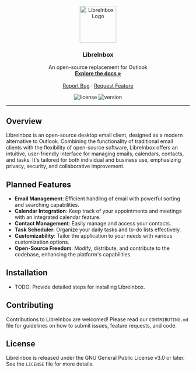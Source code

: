 <!-- PROJECT LOGO -->
<div align="center">
  <a href="https://github.com/joshunrau/LibreInbox">
    <img src="public/logo.png" alt="LibreInbox Logo" width="100" >
  </a>
  <h3 align="center">LibreInbox</h3>
  <p align="center">
    An open-source replacement for Outlook 
    <br />
    <a href="#">
      <strong>Explore the docs »</strong>
    </a>
    <br />
    <br />
    <a href="https://github.com/joshunrau/LibreInbox/issues">Report Bug</a>
    ·
    <a href="https://github.com/joshunrau/LibreInbox/issues">Request Feature</a>
  </p>
</div>

<!-- PROJECT SHIELDS -->
<div align="center">

![license](https://img.shields.io/github/license/DouglasNeuroInformatics/OpenDataCapture)
![version](https://img.shields.io/github/package-json/v/DouglasNeuroInformatics/OpenDataCapture)

<!-- ![build](https://github.com/DouglasNeuroInformatics/OpenDataCapture/actions/workflows/build.yaml/badge.svg) -->
<!-- [![codecov](https://codecov.io/gh/DouglasNeuroInformatics/OpenDataCapture/branch/main/graph/badge.svg?token=XHC7BY6PJ1)](https://codecov.io/gh/DouglasNeuroInformatics/OpenDataCapture) -->

</div>
<hr />

## Overview

LibreInbox is an open-source desktop email client, designed as a modern alternative to Outlook. Combining the functionality of traditional email clients with the flexibility of open-source software, LibreInbox offers an intuitive, user-friendly interface for managing emails, calendars, contacts, and tasks. It's tailored for both individual and business use, emphasizing privacy, security, and collaborative improvement.

## Planned Features

- **Email Management**: Efficient handling of email with powerful sorting and searching capabilities.
- **Calendar Integration**: Keep track of your appointments and meetings with an integrated calendar feature.
- **Contact Management**: Easily manage and access your contacts.
- **Task Scheduler**: Organize your daily tasks and to-do lists effectively.
- **Customizability**: Tailor the application to your needs with various customization options.
- **Open-Source Freedom**: Modify, distribute, and contribute to the codebase, enhancing the platform's capabilities.

## Installation

- TODO: Provide detailed steps for installing LibreInbox.

## Contributing

Contributions to LibreInbox are welcomed! Please read our `CONTRIBUTING.md` file for guidelines on how to submit issues, feature requests, and code.

## License

LibreInbox is released under the GNU General Public License v3.0 or later. See the `LICENSE` file for more details.
